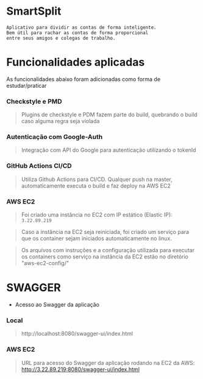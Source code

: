 # SmartSplit
```
Aplicativo para dividir as contas de forma inteligente. 
Bem útil para rachar as contas de forma proporcional 
entre seus amigos e colegas de trabalho.
```
# Funcionalidades aplicadas
As funcionalidades abaixo foram adicionadas como forma de estudar/praticar
### Checkstyle e PMD
>Plugins de checkstyle e PDM fazem parte do build, quebrando o build caso alguma regra seja violada
### Autenticação com Google-Auth
>Integração com API do Google para autenticação utilizando o tokenId
### GitHub Actions CI/CD
>Utiliza Github Actions para CI/CD. Qualquer push na master, automaticamente executa o build e faz deploy na AWS EC2
### AWS EC2
>Foi criado uma instância no EC2 com IP estático (Elastic IP): `3.22.89.219`

>Caso a instância na EC2 seja reiniciada, foi criado um serviço para que os container sejam iniciados automaticamente no linux. 

>Os arquivos com instruções e a configuração utilizada para executar os containers como serviço na instância da EC2 estão no diretório "aws-ec2-config/"

# SWAGGER
- Acesso ao Swagger da aplicação
### Local
> http://localhost:8080/swagger-ui/index.html

### AWS EC2
> URL para acesso do Swagger da aplicação rodando na EC2 da AWS:
http://3.22.89.219:8080/swagger-ui/index.html
